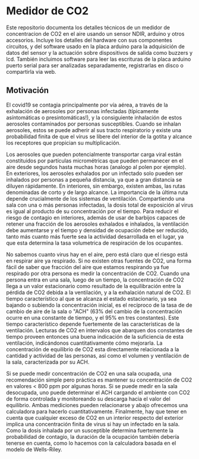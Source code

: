 # Medidor de CO2 

Este repositorio documenta los detalles técnicos de un medidor de concentracion de CO2 en el aire usando un sensor NDIR, arduino y otros accesorios. Incluye los detalles del hardware con sus componentes circuitos, y del software usado en la placa arduino para la adquisición de datos del sensor y la actuación sobre dispositivos de salida como buzzers y lcd. También incluimos software para leer las escrituras de la placa arduino puerto serial para ser analizadas separadamente, registrarlas en disco o compartirla via web.  

## Motivación
El covid19 se contagia principalmente por vía aérea, a través de la exhalación de aerosoles por personas infectadas (típicamente asíntomáticas o presintomáticas!), y la consiguiente inhalación de estos aerosoles contaminados por personas susceptibles. Cuando se inhalan aerosoles, estos se puede adherir al sus tracto respiratorio y existe una probabilidad finita de que el virus se libere del interior de la gotita y alcance los receptores que propician su multiplicación. 

Los aerosoles que pueden potencialmente transportar carga viral están constituidos por partículas micrométricas que pueden permanecer en el aire desde segundos hasta muchas horas (analogo al polen por ejemplo). En exteriores, los aerosoles exhalados por un infectado solo pueden ser inhalados por personas a pequeña distancia, ya que a gran distancia se diluyen rápidamente. En interiores, sin embargo, existen ambas, las rutas denominadas de corto y de largo alcance. La importancia de la última ruta depende crucialmente de los sistemas de ventilación. Compartiendo una sala con una o más personas infectadas, la dosis total de exposición al virus es igual al producto de su concentración por el tiempo. Para reducir el riesgo de contagio en interiores, además de usar de barbijos capaces de retener una fracción de los aerosoles exhalados e inhalados, la ventilación debe aumentarse y el tiempo y densidad de ocupación debe ser reducido, tanto más cuanto más fuerte sea la actividad desarrollada en el lugar, ya que esta determina la tasa volumetrica de respiración de los ocupantes.

No sabemos cuanto virus hay en el aire, pero está claro que el riesgo está en respirar aire ya respirado. Si no existen otras fuentes de CO2, una forma fácil de saber que fracción del aire que estamos respirando ya fue respirado por otra persona es medir la concentración de CO2. Cuando una persona entra en una sala, luego de un tiempo, la concentración de CO2 llega a un valor estacionario como resultado de la equilibración entre la pérdida de CO2 debida a la ventilación, y a la exhalación natural de CO2. El tiempo característico al que se alcanza el estado estacionario, ya sea bajando o subiendo la concentración inicial, es el recíproco de la tasa de de cambio de aire de la sala o "ACH" (63% del cambio de la concentración ocurre en una constante de tiempo, y el 95% en tres constantes). Este tiempo característico depende fuertemente de las características de la ventilación. Lecturas de CO2 en intervalos que abarquen dos constantes de tiempo proveen entonces una buena indicación de la suficiencia de esta ventilación, indicándonos cuantitativamente cómo mejorarla. La concentración de equilibrio de CO2 esta directamente relacionada a la cantidad y actividad de las personas, así como el volumen y ventilación de la sala, caracterizada por su ACH.

Si se puede medir concentración de CO2 en una sala ocupada, una recomendación simple pero práctica es mantener su concentración de CO2 en valores < 800 ppm por algunas horas. Si se puede medir en la sala desocupada, uno puede determinar el ACH cargando el ambiente con CO2 de forma controlada y monitoreando su descarga hacia el valor del equilibrio. Ambas mediciones pueden relacionarse y abajo ofrecemos una calculadora para hacerlo cuantitativamente. Finalmente, hay que tener en cuenta que cualquier exceso de CO2 en un interior respecto del exterior implica una concentración finita de virus si hay un infectado en la sala. Como la dosis inhalada por un susceptible determina fuertemente la probabilidad de contagio, la duración de la ocupación también debería tenerse en cuenta, como lo hacemos con la calculadora basada en el modelo de Wells-Riley. 
